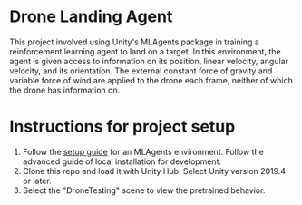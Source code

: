 # Drone Landing Agent
This project involved using Unity's MLAgents package in training a reinforcement 
learning agent to land on a target. In this environment, the agent is given access
to information on its position, linear velocity, angular velocity, and its orientation. 
The external constant force of gravity and variable force of wind are applied to 
the drone each frame, neither of which the drone has information on. 

# Instructions for project setup

1. Follow the [setup guide](https://github.com/Unity-Technologies/ml-agents/blob/main/docs/Installation.md) for an MLAgents environment. Follow the advanced guide of local 
installation for development.
1. Clone this repo and load it with Unity Hub. Select Unity version 2019.4 or later.
1. Select the "DroneTesting" scene to view the pretrained behavior.